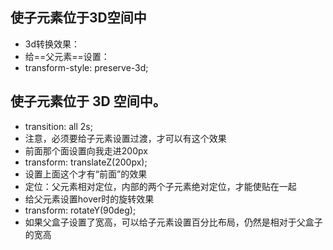 ## 使子元素位于3D空间中
- 3d转换效果：
- 给==父元素==设置：
- transform-style: preserve-3d;
## 使子元素位于 3D 空间中。
- transition: all 2s;
- 注意，必须要给子元素设置过渡，才可以有这个效果
- 前面那个面设置向我走进200px
- transform: translateZ(200px);
- 设置上面这个才有“前面”的效果
- 定位：父元素相对定位，内部的两个子元素绝对定位，才能使贴在一起
- 给父元素设置hover时的旋转效果
- transform: rotateY(90deg);
- 如果父盒子设置了宽高，可以给子元素设置百分比布局，仍然是相对于父盒子的宽高